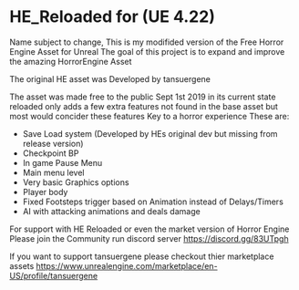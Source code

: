 # HE_Reloaded for (UE 4.22)
Name subject to change, 
This is my modifided version of the Free Horror Engine Asset for Unreal
The goal of this project is to expand and improve the amazing HorrorEngine Asset

The original HE asset was Developed by tansuergene


The asset was made free to the public Sept 1st 2019
in its current state reloaded only adds a few extra features not found in the base asset
but most would concider these features Key to a horror experience 
These are: 
- Save Load system (Developed by HEs original dev but missing from release version)
- Checkpoint BP
- In game Pause Menu
- Main menu level
- Very basic Graphics options
- Player body
- Fixed Footsteps trigger based on Animation instead of Delays/Timers
- AI with attacking animations and deals damage

For support with HE Reloaded or even the market version of Horror Engine Please join the Community run discord server
https://discord.gg/83UTpgh


If you want to support tansuergene please checkout thier marketplace assets
https://www.unrealengine.com/marketplace/en-US/profile/tansuergene
